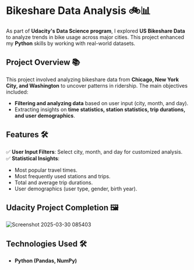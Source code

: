 # **Bikeshare Data Analysis 🚲📊**

As part of **Udacity's Data Science program**, I explored **US Bikeshare Data** to analyze trends in bike usage across major cities. This project enhanced my **Python** skills by working with real-world datasets.

## **Project Overview 📚**
This project involved analyzing bikeshare data from **Chicago, New York City, and Washington** to uncover patterns in ridership. The main objectives included:

- **Filtering and analyzing data** based on user input (city, month, and day).
- Extracting insights on **time statistics, station statistics, trip durations, and user demographics**.

## **Features 🛠️**
✅ **User Input Filters**: Select city, month, and day for customized analysis.  
✅ **Statistical Insights**:  
   - Most popular travel times.  
   - Most frequently used stations and trips.  
   - Total and average trip durations.  
   - User demographics (user type, gender, birth year).  

## **Udacity Project Completion 🖼️**
![Screenshot 2025-03-30 085403](https://github.com/user-attachments/assets/11ef025c-b152-49ca-b3a5-39e00ecaecaf)

## **Technologies Used 🛠️**
- **Python (Pandas, NumPy)**   
